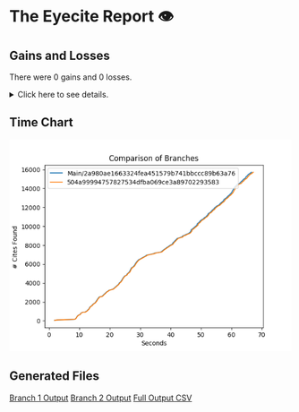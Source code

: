# The Eyecite Report :eye:



Gains and Losses
---------
There were 0 gains and 0 losses.

<details>
<summary>Click here to see details.</summary>

|     id     |  Gain  |  Loss  |
| ---------- | ------ | ------ |


</details>



Time Chart
---------

![image](https://raw.githubusercontent.com/freelawproject/eyecite/artifacts/218/results/chart.png)


Generated Files
---------

[Branch 1 Output](https://raw.githubusercontent.com/freelawproject/eyecite/artifacts/218/results/2a980ae1663324fea451579b741bbccc89b63a76.json)
[Branch 2 Output](https://raw.githubusercontent.com/freelawproject/eyecite/artifacts/218/results/504a99994757827534dfba069ce3a89702293583.json)
[Full Output CSV ](https://raw.githubusercontent.com/freelawproject/eyecite/artifacts/218/results/output.csv)
